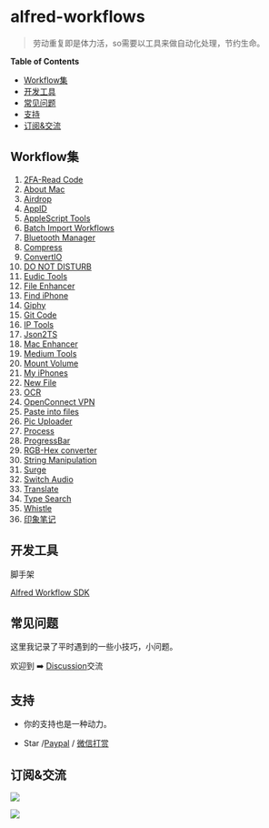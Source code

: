 # alfred-workflows

> 劳动重复即是体力活，so需要以工具来做自动化处理，节约生命。


<!-- START doctoc generated TOC please keep comment here to allow auto update -->
<!-- DON'T EDIT THIS SECTION, INSTEAD RE-RUN doctoc TO UPDATE -->
**Table of Contents**

- [Workflow集](#workflow%E9%9B%86)
- [开发工具](#%E5%BC%80%E5%8F%91%E5%B7%A5%E5%85%B7)
- [常见问题](#%E5%B8%B8%E8%A7%81%E9%97%AE%E9%A2%98)
- [支持](#%E6%94%AF%E6%8C%81)
- [订阅&交流](#%E8%AE%A2%E9%98%85%E4%BA%A4%E6%B5%81)

<!-- END doctoc generated TOC please keep comment here to allow auto update -->

## Workflow集

<!--workflow-start-->
1. [2FA-Read Code](https://github.com/alanhg/alfred-workflows/tree/master/2fa-read-code)
2. [About Mac](https://github.com/alanhg/alfred-workflows/tree/master/about-mac)
3. [Airdrop](https://github.com/alanhg/alfred-workflows/tree/master/airdrop)
4. [AppID](https://github.com/alanhg/alfred-workflows/tree/master/appid)
5. [AppleScript Tools](https://github.com/alanhg/alfred-workflows/tree/master/apple-script)
6. [Batch Import Workflows](https://github.com/alanhg/alfred-workflows/tree/master/batch-import-workflows)
7. [Bluetooth Manager](https://github.com/alanhg/alfred-workflows/tree/master/bluetooth-manager)
8. [Compress](https://github.com/alanhg/alfred-workflows/tree/master/compress-gif)
9. [ConvertIO](https://github.com/alanhg/alfred-workflows/tree/master/convertio)
10. [DO NOT DISTURB](https://github.com/alanhg/alfred-workflows/tree/master/do-not-disturb)
11. [Eudic Tools](https://github.com/alanhg/alfred-workflows/tree/master/eudic-tools)
12. [File Enhancer](https://github.com/alanhg/alfred-workflows/tree/master/file-enhancer)
13. [Find iPhone](https://github.com/alanhg/alfred-workflows/tree/master/find-my-iphone)
14. [Giphy](https://github.com/alanhg/alfred-workflows/tree/master/giphy)
15. [Git Code](https://github.com/alanhg/alfred-workflows/tree/master/git-code)
16. [IP Tools](https://github.com/alanhg/alfred-workflows/tree/master/ip-tools)
17. [Json2TS](https://github.com/alanhg/alfred-workflows/tree/master/json2Ts)
18. [Mac Enhancer](https://github.com/alanhg/alfred-workflows/tree/master/mac-enhancer)
19. [Medium Tools](https://github.com/alanhg/alfred-workflows/tree/master/medium-publisher)
20. [Mount Volume](https://github.com/alanhg/alfred-workflows/tree/master/mount-volume)
21. [My iPhones](https://github.com/alanhg/alfred-workflows/tree/master/my-iphones)
22. [New File](https://github.com/alanhg/alfred-workflows/tree/master/new-file)
23. [OCR](https://github.com/alanhg/alfred-workflows/tree/master/ocr)
24. [OpenConnect VPN](https://github.com/alanhg/alfred-workflows/tree/master/openconnect-vpn)
25. [Paste into files](https://github.com/alanhg/alfred-workflows/tree/master/paste-into-files)
26. [Pic Uploader](https://github.com/alanhg/alfred-workflows/tree/master/pic-uploader)
27. [Process](https://github.com/alanhg/alfred-workflows/tree/master/process)
28. [ProgressBar](https://github.com/alanhg/alfred-workflows/tree/master/progress-bar)
29. [RGB-Hex converter](https://github.com/alanhg/alfred-workflows/tree/master/rgb-hex-converter)
30. [String Manipulation](https://github.com/alanhg/alfred-workflows/tree/master/string-manipulation)
31. [Surge](https://github.com/alanhg/alfred-workflows/tree/master/surge)
32. [Switch Audio](https://github.com/alanhg/alfred-workflows/tree/master/switch-audio)
33. [Translate](https://github.com/alanhg/alfred-workflows/tree/master/translate)
34. [Type Search](https://github.com/alanhg/alfred-workflows/tree/master/type-search)
35. [Whistle](https://github.com/alanhg/alfred-workflows/tree/master/whistle)
36. [印象笔记](https://github.com/alanhg/alfred-workflows/tree/master/印象笔记)<!--workflow-end-->

## 开发工具

脚手架

[Alfred Workflow SDK](https://github.com/alanhg/alfred-utils)

## 常见问题

这里我记录了平时遇到的一些小技巧，小问题。

欢迎到 ➡️ [Discussion](https://github.com/alanhg/alfred-workflows/discussions)交流


## 支持

- 你的支持也是一种动力。

- Star /[Paypal](https://www.paypal.com/paypalme/alanhe421)
  / [微信打赏](./wechat-award.jpg)

## 订阅&交流

[![](https://img.shields.io/badge/Medium-12100E?style=for-the-badge&logo=medium&logoColor=white)](https://medium.com/@alanhg)

![](./wechat.png)
